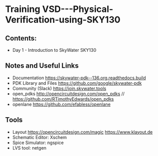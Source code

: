 # Training VSD---Physical-Verification-using-SKY130

## Contents:
- Day 1 - Introduction to SkyWater SKY130

## Notes and Useful Links

- Documentation https://skywater-pdk--136.org.readthedocs.build
- PDK Library and Files https://github.com/google/skywater-pdk
- Community (Slack) https://join.skywater.tools
- open_pdks http://opencircuitdesign.com/open_pdks // https://github.com/RTimothyEdwards/open_pdks
- openlane https://github.com/efabless/openlane

## Tools
- Layout https://opencircuitdesign.com/magic https://www.klayout.de
- Schematic Editor: Xschem
- Spice Simulator: ngspice
- LVS tool: netgen

